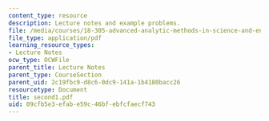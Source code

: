 ```yaml
---
content_type: resource
description: Lecture notes and example problems.
file: /media/courses/18-305-advanced-analytic-methods-in-science-and-engineering-fall-2004/09cfb5e3efabe59c46bfebfcfaecf743_second1.pdf
file_type: application/pdf
learning_resource_types:
- Lecture Notes
ocw_type: OCWFile
parent_title: Lecture Notes
parent_type: CourseSection
parent_uid: 2c19fbc9-d8c6-0dc9-141a-1b4180bacc26
resourcetype: Document
title: second1.pdf
uid: 09cfb5e3-efab-e59c-46bf-ebfcfaecf743
---
```

